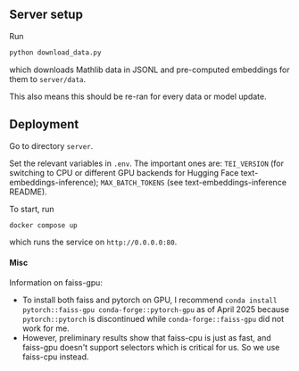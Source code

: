 

## Server setup

Run

```sh
python download_data.py
```

which downloads Mathlib data in JSONL and pre-computed embeddings for them to `server/data`.

This also means this should be re-ran for every data or model update.

## Deployment

Go to directory `server`.

Set the relevant variables in `.env`. The important ones are: `TEI_VERSION` (for switching to CPU or different GPU backends for Hugging Face text-embeddings-inference); `MAX_BATCH_TOKENS` (see text-embeddings-inference README).

To start, run
```sh
docker compose up
```
which runs the service on `http://0.0.0.0:80`.

#### Misc
Information on faiss-gpu:
* To install both faiss and pytorch on GPU, I recommend `conda install pytorch::faiss-gpu conda-forge::pytorch-gpu` as of April 2025 because `pytorch::pytorch` is discontinued while `conda-forge::faiss-gpu` did not work for me.
* However, preliminary results show that faiss-cpu is just as fast, and faiss-gpu doesn't support selectors which is critical for us. So we use faiss-cpu instead.
